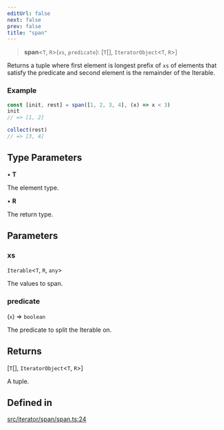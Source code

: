 ```yaml
---
editUrl: false
next: false
prev: false
title: "span"
---
```


> **span**\<`T`, `R`\>(`xs`, `predicate`): [`T`[], `IteratorObject`\<`T`, `R`\>]

Returns a tuple where first element is longest prefix of `xs` of elements
that satisfy the predicate and second element is the remainder of the Iterable.

### Example
```ts
const [init, rest] = span([1, 2, 3, 4], (x) => x < 3)
init
// => [1, 2]

collect(rest)
// => [3, 4]
```

## Type Parameters

• **T**

The element type.

• **R**

The return type.

## Parameters

### xs

`Iterable`\<`T`, `R`, `any`\>

The values to span.

### predicate

(`x`) => `boolean`

The predicate to split the Iterable on.

## Returns

[`T`[], `IteratorObject`\<`T`, `R`\>]

A tuple.

## Defined in

[src/iterator/span/span.ts:24](https://github.com/skyleague/axioms/blob/75fb1c5c977f1940e84e5cdcef2be336d1fd81da/src/iterator/span/span.ts#L24)
